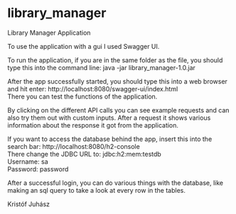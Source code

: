 # library_manager
Library Manager Application

To use the application with a gui I used Swagger UI.

To run the application, if you are in the same folder as the file, you should type this into the command line: java -jar library_manager-1.0.jar
  
  
After the app successfully started, you should type this into a web browser and hit enter: http://localhost:8080/swagger-ui/index.html  
There you can test the functions of the application.

By clicking on the different API calls you can see example requests and can also try them out with custom inputs. After a request it shows various information about the response it got from the application.
  
  
If you want to access the database behind the app, insert this into the search bar: http://localhost:8080/h2-console  
There change the JDBC URL to: jdbc:h2:mem:testdb  
Username: sa  
Password: password  

After a successful login, you can do various things with the database, like making an sql query to take a look at every row in the tables.


Kristóf Juhász
